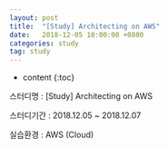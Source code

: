 ```yaml
---
layout: post
title:  "[Study] Architecting on AWS"
date:   2018-12-05 10:00:00 +0800
categories: study
tag: study
---
```


* content
{:toc}


스터디명 : [Study] Architecting on AWS

스터디기간 : 2018.12.05 ~ 2018.12.07

실습환경 : AWS (Cloud)
